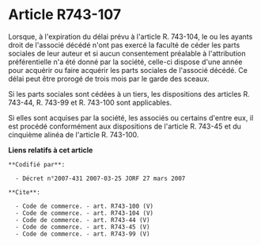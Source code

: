 # Article R743-107

Lorsque, à l'expiration du délai prévu à l'article R. 743-104, le ou les ayants droit de l'associé décédé n'ont pas exercé la
faculté de céder les parts sociales de leur auteur et si aucun consentement préalable à l'attribution préférentielle n'a été
donné par la société, celle-ci dispose d'une année pour acquérir ou faire acquérir les parts sociales de l'associé décédé. Ce
délai peut être prorogé de trois mois par le garde des sceaux.

Si les parts sociales sont cédées à un tiers, les dispositions des articles R. 743-44, R. 743-99 et R. 743-100 sont
applicables.

Si elles sont acquises par la société, les associés ou certains d'entre eux, il est procédé conformément aux dispositions de
l'article R. 743-45 et du cinquième alinéa de l'article R. 743-100.

**Liens relatifs à cet article**

	**Codifié par**:

	  - Décret n°2007-431 2007-03-25 JORF 27 mars 2007

	**Cite**:

	  - Code de commerce. - art. R743-100 (V)
	  - Code de commerce. - art. R743-104 (V)
	  - Code de commerce. - art. R743-44 (V)
	  - Code de commerce. - art. R743-45 (V)
	  - Code de commerce. - art. R743-99 (V)
